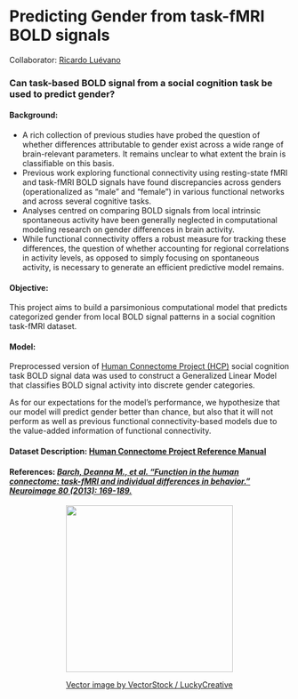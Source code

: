 # Predicting Gender from task-fMRI BOLD signals

Collaborator: [Ricardo Luévano](https://github.com/Luevateros)

### Can task-based BOLD signal from a social cognition task be used to predict gender?

#### Background:

- A rich collection of previous studies have probed the question of whether differences attributable to gender exist across a wide range of brain-relevant parameters. It remains unclear to what extent the brain is classifiable on this basis.
- Previous work exploring functional connectivity using resting-state fMRI and task-fMRI BOLD signals have found discrepancies across genders (operationalized as “male” and “female”) in various functional networks and across several cognitive tasks.
- Analyses centred on comparing BOLD signals from local intrinsic spontaneous activity have been generally neglected in computational modeling research on gender differences in brain activity.
- While functional connectivity offers a robust measure for tracking these differences, the question of whether accounting for regional correlations in activity levels, as opposed to simply focusing on spontaneous activity, is necessary to generate an efficient predictive model remains.

#### Objective:

This project aims to build a parsimonious computational model that predicts categorized gender from local BOLD signal patterns in a social cognition task-fMRI dataset.

#### Model:

Preprocessed version of [Human Connectome Project (HCP)](https://www.humanconnectome.org/study/hcp-young-adult/overview) social cognition task BOLD signal data was used to construct a Generalized Linear Model that classifies BOLD signal activity into discrete gender categories.

As for our expectations for the model’s performance, we hypothesize that our model will predict gender better than chance, but also that it will not perform as well as previous functional connectivity-based models due to the value-added information of functional connectivity.

#### Dataset Description: [Human Connectome Project Reference Manual](https://www.google.com/url?sa=t&rct=j&q=&esrc=s&source=web&cd=&cad=rja&uact=8&ved=2ahUKEwjQuNG1psXzAhUKAcAKHRk3CE4QFnoECAkQAQ&url=https%3A%2F%2Fwww.humanconnectome.org%2Fstorage%2Fapp%2Fmedia%2Fdocumentation%2Fs1200%2FHCP_S1200_Release_Reference_Manual.pdf&usg=AOvVaw21GMrvh_Ri0whYIlc6qMPK)

#### References: _[Barch, Deanna M., et al. “Function in the human connectome: task-fMRI and individual differences in behavior.” Neuroimage 80 (2013): 169-189.](https://www.ncbi.nlm.nih.gov/pmc/articles/PMC4011498/)_

<p align="center">
  <img width="300" height="300" src="https://cdn5.vectorstock.com/i/thumb-large/00/79/brain-logo-silhouette-design-template-line-art-vector-29510079.jpg">
</p>

<p align="center">
<a href="https://www.vectorstock.com/royalty-free-vector/brain-logo-silhouette-design-template-line-art-vector-29510079">Vector image by VectorStock / LuckyCreative</a>
</p>
